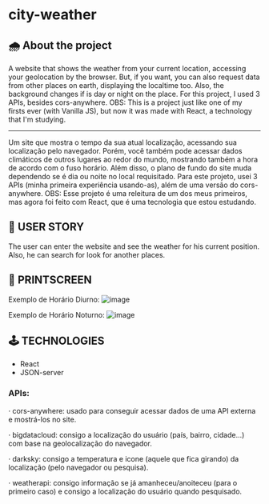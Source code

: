 # city-weather

## 🌧 About the project 
A website that shows the weather from your current location, accessing your geolocation by the browser. But, if you want, you can also request data from other places on earth, displaying the localtime too. Also, the background changes if is day or night on the place. For this project, I used 3 APIs, besides cors-anywhere. 
OBS: This is a project just like one of my firsts ever (with Vanilla JS), but now it was made with React, a technology that I'm studying.
__________________________________________________________________________________________________

Um site que mostra o tempo da sua atual localização, acessando sua localização pelo navegador. Porém, você também pode acessar dados climáticos de outros lugares ao redor do mundo, mostrando também a hora de acordo com o fuso horário. Além disso, o plano de fundo do site muda dependendo se é dia ou noite no local requisitado. Para este projeto, usei 3 APIs (minha primeira experiência usando-as), além de uma versão do cors-anywhere.
OBS: Esse projeto é uma releitura de um dos meus primeiros, mas agora foi feito com React, que é uma tecnologia que estou estudando.

## 🧔 USER STORY

The user can enter the website and see the weather for his current position. Also, he can search for look for another places. 

## 🎨 PRINTSCREEN
Exemplo de Horário Diurno:
![image](https://user-images.githubusercontent.com/82226141/135192722-75230479-6629-48a4-aebd-c9df9f4ddbb5.png)

Exemplo de Horário Noturno:
![image](https://user-images.githubusercontent.com/82226141/135192701-001b77d6-e0c5-4a48-b802-8ec5635360e4.png)


## 🕹️ TECHNOLOGIES

- React
- JSON-server 


### APIs:

· cors-anywhere: usado para conseguir acessar dados de uma API externa e mostrá-los no site.

· bigdatacloud: consigo a localização do usuário (país, bairro, cidade...) com base na geolocalização do navegador.

· darksky: consigo a temperatura e icone (aquele que fica girando) da localização (pelo navegador ou pesquisa).

· weatherapi: consigo informação se já amanheceu/anoiteceu (para o primeiro caso) e consigo a localização do usuário quando pesquisado.
